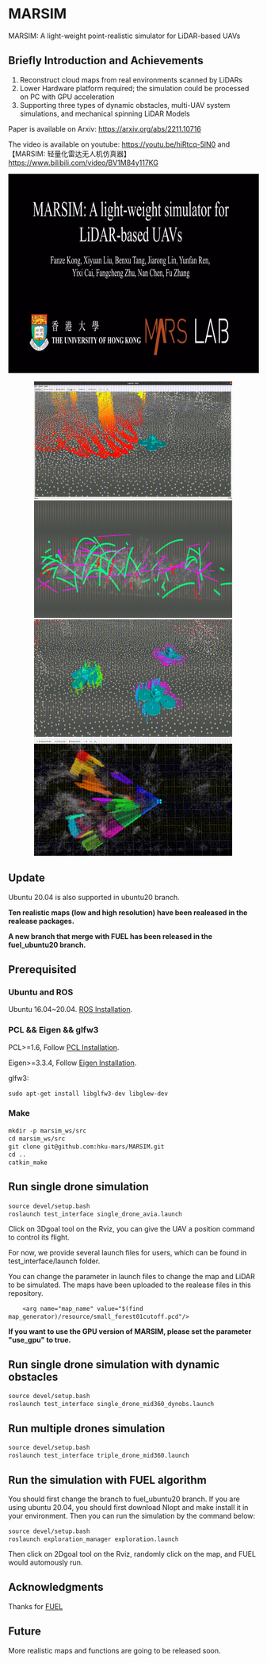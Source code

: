 # MARSIM
MARSIM: A light-weight point-realistic simulator for LiDAR-based UAVs
## Briefly Introduction and Achievements
1. Reconstruct cloud maps from real environments scanned by LiDARs
2. Lower Hardware platform required; the simulation could be processed on PC with GPU acceleration
3. Supporting three types of dynamic obstacles, multi-UAV system simulations, and mechanical spinning LiDAR Models

Paper is available on Arxiv: https://arxiv.org/abs/2211.10716

The video is available on youtube: https://youtu.be/hiRtcq-5lN0 and 
【MARSIM: 轻量化雷达无人机仿真器】 https://www.bilibili.com/video/BV1M84y117KG

<p align="center">
  <a href="https://youtu.be/hiRtcq-5lN0" target="_blank"><img src="figures/coverfigure.png" alt="video" width="800" height="400" border="1" /></a>
</p>

<p align="center">

  <img src="figures/readme_setgoal.gif" width = "400" height = "237"/>

  <img src="figures/readme_dynobs.gif" width = "400" height = "237"/>


  <img src="figures/readme_multiuav.gif" width = "400" height = "237"/>


  <img src="figures/readme_exploration.gif" width = "400" height = "237"/>
</p>

## Update

Ubuntu 20.04 is also supported in ubuntu20 branch.

**Ten realistic maps (low and high resolution) have been realeased in the realease packages.**

**A new branch that merge with FUEL has been released in the fuel_ubuntu20 branch.**



## Prerequisited

### Ubuntu and ROS

Ubuntu 16.04~20.04.  [ROS Installation](http://wiki.ros.org/ROS/Installation).

### PCL && Eigen && glfw3

PCL>=1.6, Follow [PCL Installation](https://pointclouds.org/). 

Eigen>=3.3.4, Follow [Eigen Installation](https://eigen.tuxfamily.org/index.php?title=Main_Page).

glfw3:
```
sudo apt-get install libglfw3-dev libglew-dev
```

### Make
```
mkdir -p marsim_ws/src
cd marsim_ws/src
git clone git@github.com:hku-mars/MARSIM.git
cd ..
catkin_make
```

## Run single drone simulation

```
source devel/setup.bash
roslaunch test_interface single_drone_avia.launch
```
Click on 3Dgoal tool on the Rviz, you can give the UAV a position command to control its flight.

For now, we provide several launch files for users, which can be found in test_interface/launch folder.

You can change the parameter in launch files to change the map and LiDAR to be simulated. The maps have been uploaded to the realease files in this repository.

```
    <arg name="map_name" value="$(find map_generator)/resource/small_forest01cutoff.pcd"/>

```

**If you want to use the GPU version of MARSIM, please set the parameter "use_gpu" to true.**

## Run single drone simulation with dynamic obstacles
```
source devel/setup.bash
roslaunch test_interface single_drone_mid360_dynobs.launch
```

## Run multiple drones simulation
```
source devel/setup.bash
roslaunch test_interface triple_drone_mid360.launch
```

## Run the simulation with FUEL algorithm

You should first change the branch to fuel_ubuntu20 branch. If you are using ubuntu 20.04, you should first download Nlopt and make install it in your environment. Then you can run the simulation by the command below:
```
source devel/setup.bash
roslaunch exploration_manager exploration.launch
```
Then click on 2Dgoal tool on the Rviz, randomly click on the map, and FUEL would automously run.

## Acknowledgments
Thanks for [FUEL](https://github.com/HKUST-Aerial-Robotics/FUEL.git)

## Future
More realistic maps and functions are going to be released soon.
